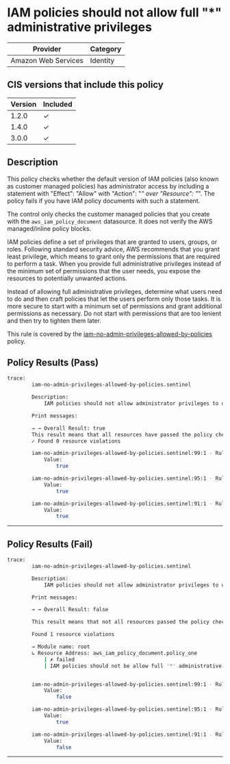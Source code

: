 # IAM policies should not allow full "*" administrative privileges

| Provider            | Category     |
|---------------------|--------------|
| Amazon Web Services | Identity     |

## CIS versions that include this policy

| Version | Included |
|---------|----------|
| 1.2.0   | &check;  |
| 1.4.0   | &check;  |
| 3.0.0   | &check;  |

## Description

This policy checks whether the default version of IAM policies (also known as customer managed policies) has administrator access by including a statement with "Effect": "Allow" with "Action": "*" over "Resource": "*". The policy fails if you have IAM policy documents with such a statement.

The control only checks the customer managed policies that you create with the `aws_iam_policy_document` datasource. It does not verify the AWS managed/inline policy blocks.

IAM policies define a set of privileges that are granted to users, groups, or roles. Following standard security advice, AWS recommends that you grant least privilege, which means to grant only the permissions that are required to perform a task. When you provide full administrative privileges instead of the minimum set of permissions that the user needs, you expose the resources to potentially unwanted actions.

Instead of allowing full administrative privileges, determine what users need to do and then craft policies that let the users perform only those tasks. It is more secure to start with a minimum set of permissions and grant additional permissions as necessary. Do not start with permissions that are too lenient and then try to tighten them later.

This rule is covered by the [iam-no-admin-privileges-allowed-by-policies](https://github.com/hashicorp/policy-library-CIS-Policy-Set-for-AWS-Terraform/blob/main/policies/iam/iam-no-admin-privileges-allowed-by-policies.sentinel) policy.

## Policy Results (Pass)
```bash
trace:
        iam-no-admin-privileges-allowed-by-policies.sentinel

        Description:
            IAM policies should not allow administrator privileges to users/roles/groups.

        Print messages:

        → → Overall Result: true
        This result means that all resources have passed the policy check for the policy iam-no-admin-privileges-allowed-by-policies.
        ✓ Found 0 resource violations

        iam-no-admin-privileges-allowed-by-policies.sentinel:99:1 - Rule "main"
            Value:
                true

        iam-no-admin-privileges-allowed-by-policies.sentinel:95:1 - Rule "check_inline_policies"
            Value:
                true

        iam-no-admin-privileges-allowed-by-policies.sentinel:91:1 - Rule "check_policy_documents"
            Value:
                true
```

---

## Policy Results (Fail)
```bash
trace:
        iam-no-admin-privileges-allowed-by-policies.sentinel

        Description:
            IAM policies should not allow administrator privileges to user/roles/groups.

        Print messages:

        → → Overall Result: false

        This result means that not all resources passed the policy check and the protected behavior is not allowed for the policy iam-no-admin-privileges-allowed-by-policies.

        Found 1 resource violations

        → Module name: root
        ↳ Resource Address: aws_iam_policy_document.policy_one
            | ✗ failed
            | IAM policies should not be allow full '*' administrative privileges. Refer to https://docs.aws.amazon.com/securityhub/latest/userguide/iam-controls.html#iam-1 for more details.


        iam-no-admin-privileges-allowed-by-policies.sentinel:99:1 - Rule "main"
            Value:
                false

        iam-no-admin-privileges-allowed-by-policies.sentinel:95:1 - Rule "check_inline_policies"
            Value:
                true

        iam-no-admin-privileges-allowed-by-policies.sentinel:91:1 - Rule "check_policy_documents"
            Value:
                false
```

---